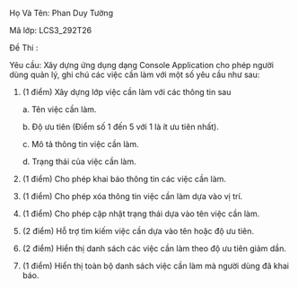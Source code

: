 Họ Và Tên: Phan Duy Tường

Mã lớp: LCS3_292T26

Đề Thi : 

Yêu cầu: Xây dựng ứng dụng dạng Console Application cho phép người dùng quản lý, ghi chú các việc cần làm với một số yêu cầu như sau:

1. (1 điểm) Xây dựng lớp việc cần làm với các thông tin sau
          
    a. Tên việc cần làm.
            
    b. Độ ưu tiên (Điểm số 1 đến 5 với 1 là ít ưu tiên nhất).
            
    c. Mô tả thông tin việc cần làm.
            
    d. Trạng thái của việc cần làm.
            
2. (1 điểm) Cho phép khai báo thông tin các việc cần làm.
          
3. (1 điểm) Cho phép xóa thông tin việc cần làm dựa vào vị trí.
          
4. (1 điểm) Cho phép cập nhật trạng thái dựa vào tên việc cần làm.
          
5. (2 điểm) Hỗ trợ tìm kiếm việc cần dựa vào tên hoặc độ ưu tiên.
          
6. (2 điểm) Hiển thị danh sách các việc cần làm theo độ ưu tiên giảm dần.
          
7. (1 điểm) Hiển thị toàn bộ danh sách việc cần làm mà người dùng đã khai báo.
